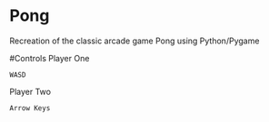 # Pong
Recreation of the classic arcade game Pong using Python/Pygame

#Controls
Player One
```
WASD
````
Player Two
````
Arrow Keys
````
